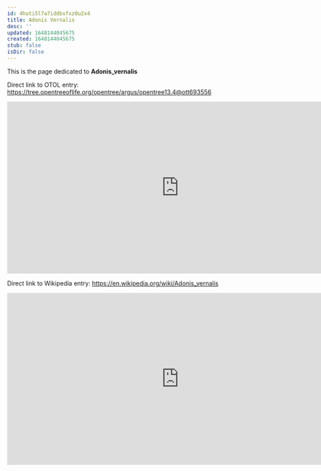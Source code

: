 ```yaml
---
id: 4huti5l7a7iddbsfxz0u2x4
title: Adonis Vernalis
desc: ''
updated: 1648144045675
created: 1648144045675
stub: false
isDir: false
---
```

This is the page dedicated to **Adonis_vernalis**


Direct link to OTOL entry: https://tree.opentreeoflife.org/opentree/argus/opentree13.4@ott693556



<html>
    <body>
    <iframe src="https://tree.opentreeoflife.org/opentree/argus/opentree13.4@ott693556"
    width="800" height="400" frameborder="0" allowfullscreen> </iframe>
    </body>
</html>
    


Direct link to Wikipedia entry: https://en.wikipedia.org/wiki/Adonis_vernalis



<html>
    <body>
    <iframe src="https://en.wikipedia.org/wiki/Adonis_vernalis"
    width="800" height="400" frameborder="0" allowfullscreen> </iframe>
    </body>
</html>
    
